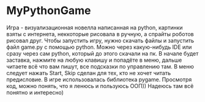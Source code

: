# MyPythonGame
Игра - визуализационная новелла написанная на python, картинки взяты с интернета, неккоторые рисовала в ручную, а спрайты роботов рисовал друг.
Чтобы запустить игру, нужно скачать файлы и запустить файл game.py с помощью python. 
Можно через какую-нибудь IDE или сразу через сам python, который до этого скачали на пк.
В начале будет заставка, нажмите на любую клавишу и попадёте в меню, дальше читаете всё что вам пишут, все подсказки по управлению там.
В меню следует нажать Start, Skip сделан для тех, кто не хочет читать предисловие.
В игре использовалась библиотека pygame.
Просмотря код, можно понять, что я ленюсь и пользуюсь ООП))
Надеюсь там всё понятно и интересно)
